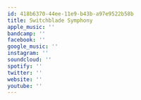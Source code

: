 ```yaml
---
id: 418b6370-44ee-11e9-b43b-a97e9522b58b
title: Switchblade Symphony
apple_music: ''
bandcamp: ''
facebook: ''
google_music: ''
instagram: ''
soundcloud: ''
spotify: ''
twitter: ''
website: ''
youtube: ''
---
```

